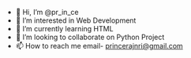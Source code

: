 - 👋 Hi, I’m @pr_in_ce
- 👀 I’m interested in Web Development
- 🌱 I’m currently learning HTML
- 💞️ I’m looking to collaborate on Python Project
- 📫 How to reach me email- princerajnri@gmail.com

<!---
pr-in-ce/pr-in-ce is a ✨ special ✨ repository because its `README.md` (this file) appears on your GitHub profile.
You can click the Preview link to take a look at your changes.
--->
